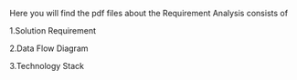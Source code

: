 Here you will find the pdf files about the Requirement Analysis consists of

1.Solution Requirement

2.Data Flow Diagram

3.Technology Stack

